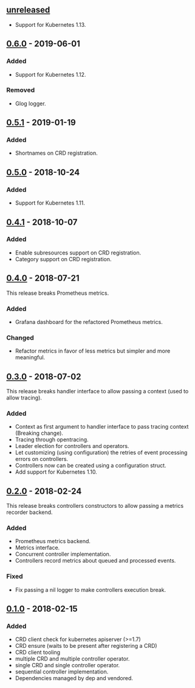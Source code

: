 ## [unreleased]

- Support for Kubernetes 1.13.

## [0.6.0] - 2019-06-01

### Added

- Support for Kubernetes 1.12.

### Removed

- Glog logger.

## [0.5.1] - 2019-01-19

### Added

- Shortnames on CRD registration.

## [0.5.0] - 2018-10-24

### Added

- Support for Kubernetes 1.11.

## [0.4.1] - 2018-10-07

### Added

- Enable subresources support on CRD registration.
- Category support on CRD registration.

## [0.4.0] - 2018-07-21

This release breaks Prometheus metrics.

### Added

- Grafana dashboard for the refactored Prometheus metrics.

### Changed

- Refactor metrics in favor of less metrics but simpler and more meaningful.

## [0.3.0] - 2018-07-02

This release breaks handler interface to allow passing a context (used to allow tracing).

### Added

- Context as first argument to handler interface to pass tracing context (Breaking change).
- Tracing through opentracing.
- Leader election for controllers and operators.
- Let customizing (using configuration) the retries of event processing errors on controllers.
- Controllers now can be created using a configuration struct.
- Add support for Kubernetes 1.10.

## [0.2.0] - 2018-02-24

This release breaks controllers constructors to allow passing a metrics recorder backend.

### Added

- Prometheus metrics backend.
- Metrics interface.
- Concurrent controller implementation.
- Controllers record metrics about queued and processed events.

### Fixed

- Fix passing a nil logger to make controllers execution break.

## [0.1.0] - 2018-02-15

### Added

- CRD client check for kubernetes apiserver (>=1.7)
- CRD ensure (waits to be present after registering a CRD)
- CRD client tooling
- multiple CRD and multiple controller operator.
- single CRD and single controller operator.
- sequential controller implementation.
- Dependencies managed by dep and vendored.

[unreleased]: https://github.com/yxxhero/kooper/compare/v0.6.0...HEAD
[0.6.0]: https://github.com/yxxhero/kooper/compare/v0.5.1...v0.6.0
[0.5.1]: https://github.com/yxxhero/kooper/compare/v0.5.0...v0.5.1
[0.5.0]: https://github.com/yxxhero/kooper/compare/v0.4.1...v0.5.0
[0.4.1]: https://github.com/yxxhero/kooper/compare/v0.4.0...v0.4.1
[0.4.0]: https://github.com/yxxhero/kooper/compare/v0.3.0...v0.4.0
[0.3.0]: https://github.com/yxxhero/kooper/compare/v0.2.0...v0.3.0
[0.2.0]: https://github.com/yxxhero/kooper/compare/v0.1.0...v0.2.0
[0.1.0]: https://github.com/yxxhero/kooper/releases/tag/v0.1.0
